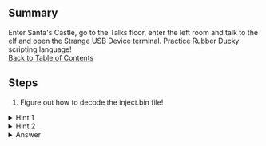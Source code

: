 ## Summary
Enter Santa's Castle, go to the Talks floor, enter the left room and talk to the elf and open the Strange USB Device terminal. Practice Rubber Ducky scripting language!\
[Back to Table of Contents](https://github.com/minispooner/SANS_KringleCon_2021_Walkthrough/blob/main/README.md)

## Steps
1. Figure out how to decode the inject.bin file!
<details>
  <summary>Hint 1</summary>
  Try Googling for open source Duck Script decoders. Be sure to narrow your search based on available bins on the system (no Java for example)
</details>


<details>
  <summary>Hint 2</summary>
  You have to build your own Duck Script parser with the available python bin. I created a copy/paste-able script by extracting code from https://github.com/kevthehermit/DuckToolkit/blob/master/ducktoolkit/decoder.py
</details>

<details>
  <summary>Answer</summary>
  Run the below in a python session, then extract the base64 output command at the end of the results, exit() from python session, and b64 | rev | decode it!
  
  Answer = "ickymcgoop"
  
```
from binascii import hexlify
ducky_bin=open('/mnt/USBDEVICE/inject.bin', 'rb').read()
ducky_hex=hexlify(ducky_bin)
decoded_bin = ""
duck_decoded = ""
major_version = 3

lang_file={
"__comment":"All numbers here are in hex format and 0x is ignored.",
"__comment":" ",
"__comment":"This list is in ascending order of 3rd byte (HID Usage ID).",
"__comment":"  See section 10 Keyboard/Keypad Page (0x07)",
"__comment":"  of document USB HID Usage Tables Version 1.12.",
"__comment":" ",
"__comment":"Definition of these 3 bytes can be found",
"__comment":"  in section B.1 Protocol 1 (Keyboard)",
"__comment":"  of document Device Class Definition for HID Version 1.11",
"__comment":"  - byte 1: Modifier keys",
"__comment":"  - byte 2: Reserved",
"__comment":"  - byte 3: Keycode 1",
"__comment":" ",
"__comment":"Both documents can be obtained from link here",
"__comment":"  http://www.usb.org/developers/hidpage/",
"__comment":" ",
"__comment":"A = LeftShift + a, { = LeftShift + [",
"__comment":" ",
"a":"00,00,04",
"b":"00,00,05",
"c":"00,00,06",
"d":"00,00,07",
"e":"00,00,08",
"f":"00,00,09",
"g":"00,00,0a",
"h":"00,00,0b",
"i":"00,00,0c",
"j":"00,00,0d",
"k":"00,00,0e",
"l":"00,00,0f",
"m":"00,00,10",
"n":"00,00,11",
"o":"00,00,12",
"p":"00,00,13",
"q":"00,00,14",
"r":"00,00,15",
"s":"00,00,16",
"t":"00,00,17",
"u":"00,00,18",
"v":"00,00,19",
"w":"00,00,1a",
"x":"00,00,1b",
"y":"00,00,1c",
"z":"00,00,1d",
"1":"00,00,1e",
"2":"00,00,1f",
"3":"00,00,20",
"4":"00,00,21",
"5":"00,00,22",
"6":"00,00,23",
"7":"00,00,24",
"8":"00,00,25",
"9":"00,00,26",
"0":"00,00,27",
"ENTER":"00,00,28",
"ESC":"00,00,29",
"ESCAPE":"00,00,29",
"TAB":"00,00,2b",
" ":"00,00,2c",
"SPACE":"00,00,2c",
"-":"00,00,2d",
"=":"00,00,2e",
"[":"00,00,2f",
"]":"00,00,30",
"\\":"00,00,31",
";":"00,00,33",
"'":"00,00,34",
"`":"00,00,35",
",":"00,00,36",
".":"00,00,37",
"/":"00,00,38",
"CAPSLOCK":"00,00,39",
"F1":"00,00,3a",
"F2":"00,00,3b",
"F3":"00,00,3c",
"F4":"00,00,3d",
"F5":"00,00,3e",
"F6":"00,00,3f",
"F7":"00,00,40",
"F8":"00,00,41",
"F9":"00,00,42",
"F10":"00,00,43",
"F11":"00,00,44",
"F12":"00,00,45",
"PRINTSCREEN":"00,00,46",
"SCROLLLOCK":"00,00,47",
"BREAK":"00,00,48",
"PAUSE":"00,00,48",
"INSERT":"00,00,49",
"HOME":"00,00,4a",
"PAGEUP":"00,00,4b",
"DEL":"00,00,4c",
"DELETE":"00,00,4c",
"END":"00,00,4d",
"PAGEDOWN":"00,00,4e",
"RIGHT":"00,00,4f",
"RIGHTARROW":"00,00,4f",
"LEFT":"00,00,50",
"LEFTARROW":"00,00,50",
"DOWN":"00,00,51",
"DOWNARROW":"00,00,51",
"UP":"00,00,52",
"UPARROW":"00,00,52",
"APP":"00,00,65",
"MENU":"00,00,65",
"ALT-TAB":"00,00,71",
"CONTROL":"01,00,00",
"CTRL":"01,00,00",
"SHIFT":"02,00,00",
"A":"02,00,04",
"B":"02,00,05",
"C":"02,00,06",
"D":"02,00,07",
"E":"02,00,08",
"F":"02,00,09",
"G":"02,00,0a",
"H":"02,00,0b",
"I":"02,00,0c",
"J":"02,00,0d",
"K":"02,00,0e",
"L":"02,00,0f",
"M":"02,00,10",
"N":"02,00,11",
"O":"02,00,12",
"P":"02,00,13",
"Q":"02,00,14",
"R":"02,00,15",
"S":"02,00,16",
"T":"02,00,17",
"U":"02,00,18",
"V":"02,00,19",
"W":"02,00,1a",
"X":"02,00,1b",
"Y":"02,00,1c",
"Z":"02,00,1d",
"!":"02,00,1e",
"@":"02,00,1f",
"#":"02,00,20",
"$":"02,00,21",
"%":"02,00,22",
"^":"02,00,23",
"&":"02,00,24",
"*":"02,00,25",
"(":"02,00,26",
")":"02,00,27",
"_":"02,00,2d",
"+":"02,00,2e",
"{":"02,00,2f",
"}":"02,00,30",
"|":"02,00,31",
":":"02,00,33",
"\"":"02,00,34",
"~":"02,00,35",
"<":"02,00,36",
">":"02,00,37",
"?":"02,00,38",
"CTRL-SHIFT":"03,00,00",
"ALT":"04,00,00",
"CTRL-ALT":"05,00,00",
"ALT-SHIFT":"06,00,00",
"COMMAND":"08,00,00",
"GUI":"08,00,00",
"WINDOWS":"08,00,00",
"COMMAND-OPTION":"12,00,00",
"COMMAND-CTRL-SHIFT":"12,00,00",
"COMMAND-CTRL":"12,00,00",
"COMMAND-OPTION-SHIFT'":"12,00,00"
}

decoder_command_keys = [
"DELAY",
"SPACE",
"CTRL",
"ALT",
"GUI",
"WINDOWS",
"ESC",
"ESCAPE",
"PRINTSCREEN",
"INSERT",
"HOME",
"DELETE",
"END",
"ENTER",
"PAGEUP",
"PAGEDOWN",
"LEFTARROW",
"LEFT",
"DOWNARROW",
"DOWN",
"RIGHTARROW",
"RIGHT",
"UPARROW",
"UP",
"SCROLLLOCK",
"WINDOWS",
"MENU",
"TAB",
"CAPSLOCK",
"F1",
"F2",
"F3",
"F4",
"F5",
"F6",
"F7",
"F8",
"F9",
"F10",
"F11",
"F12",
"GUI R",
"GUI D",
"CTRL-ALT",
"CTRL-SHIFT",
"ALT-SHIFT"
"CONTROL",
"ESCAPE",
"DELAY",
"DEFAULTDELAY",
"DEFAULT_DELAY",
"CTRL S",
"CTRL V",
"CTRL X",
"CTRL Z",
"CTRL C",
"ALT F4",
"WAKE",
"SLEEP",
"APP",
"STOP",
"POWER"
]

for i in range(0, len(ducky_hex), 4):
    decoded_key = ""
    last_key = duck_decoded
    duck_decoded = ducky_hex[i:i+4]
    for key, value in lang_file.items():
        # Convert value from new format
        try:
            new_value = value.split(',')
            if len(new_value) == 3:
                value = '{0}{1}'.format(new_value[2], new_value[0])
                if major_version == 3:
                    value = bytes(value, 'utf-8')
        except Exception as e:
            continue
        # Fix for spacing in STRING statements
        if duck_decoded == b"2c00":
            decoded_key = " "
        elif duck_decoded == b"00ff" and last_key !=b"00ff":
            decoded_key = "DELAY"
        elif duck_decoded == value:
            decoded_key = key
        else:
            # print(duck_decoded)
            if duck_decoded[-2:] == b"00":
                if duck_decoded[:2] == value:
                    if len(key) == 1:
                        decoded_key = key
    if decoded_key in decoder_command_keys:
        decoded_bin += decoded_key + "\n"
    else:
        decoded_bin += decoded_key

print('########################')
print('########################')
print('########################')
print('########################')
print(decoded_bin)
print('DONE')
```
  
</details>
